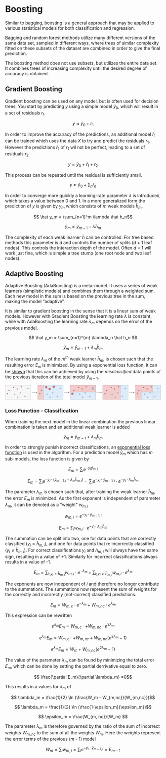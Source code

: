 # Boosting

Similar to [bagging](Bagging%20and%20Random%20Forest.md#bagging), boosting is a general approach that may be applied to various statistical models for both classification and regression. 

Bagging and random forest methods utilize many different versions of the same data set, sampled in different ways, where trees of similar complexity fitted on these subsets of the dataset are combined in order to give the final prediction. 

The boosting method does not use subsets, but utilizes the entire data set. It combines trees of increasing complexity until the desired degree of accuracy is obtained. 


## Gradient Boosting
Gradient boosting can be used on any model, but is often used for decision trees. You start by predicting $y$ using a simple model $\hat y_0$, which will result in a set of residuals $r_1$ 

$$ y \approx \hat y_0 + r_1$$


In order to improve the accuracy of the predictions, an additional model $\hat r_1$ can be trained which uses the data $X$ to try and predict the residuals $r_1$. However the predictions $\hat r_1$ of $r_1$ wil not be perfect, leading to a set of residuals $r_2$

$$y \approx \hat y_0 + \hat r_1 + r_2$$


This process can be repeated until the residual is sufficiently small. 


$$ y \approx \hat y_0 + \sum_n \hat r_n$$

In order to converge more quickly a learning-rate parameter $\lambda$ is introduced, which takes a value between 0 and 1. In a more generalized form the prediction of $y$ is given by $y_m$ which consists of $m$ weak models $\hat h_m$. 

$$ \hat y_m = \sum_{n=1}^m \lambda \hat h_n$$

$$ \hat y_m = \hat y_{m-1} +\lambda \hat h_m$$

The complexity of each weak learner $\hat h$ can be controlled. For tree based methods this parameter is $d$ and controls the number of splits ($d$ + 1 leaf nodes). This controls the interaction depth of the model. Often $d$ = 1 will work just fine, which is simple a tree stump (one root node and two leaf nodes). 


## Adaptive Boosting
Adaptive Boosting (AdaBoosting) is a meta-model. It uses a series of weak learners (simplistic models) and combines them through a weighted sum. Each new model in the sum is based on the previous tree in the sum, making the model “adaptive”. 

It is similar to gradient boosting in the sense that it is a linear sum of weak models. However with Gradient Boosting the learning rate $\lambda$ is constant, while with AdaBoosting the learning rate $\lambda_m$ depends on the error of the previous model. 



$$ \hat y_m = \sum_{n=1}^{m} \lambda_n \hat h_n $$

$$ \hat y_m = \hat y_{m-1} + \lambda_m \hat h_m $$



The learning rate $\lambda_m$ of the $m^{th}$ weak learner $\hat h_m$, is chosen such that the resulting error $E_m$ is minimized. By using a exponential loss function, it can be [shown](#loss-function---classification) that this can be achieved by using the *misclassified* data points of the previous iteration of the total model $\hat y_{m-1}$. 

<p align="center">
  <img src="../images/adaboost_visualization.png" alt="adaboost_visualization" width="800px"/>
</p>





### Loss Function - Classification

When training the next model in the linear combination the previous linear combination is taken and an additional weak learner is added

$$ \hat y_m = \hat y_{m-1} + \lambda_m \hat h_m $$

<!-- $$ \hat y_{m-1} = \sum_{n=1}^{m-1} \lambda_n \hat h_n$$ -->

In order to strongly punish incorrect classifications, an [exponential loss function](https://en.wikipedia.org/wiki/Loss_functions_for_classification) is used in the algorithm. For a prediction model $\hat y_m$ which has $m$ sub-models, the loss function is given by


$$ E_m = \sum_i e^{-y_i \hat y_{m,i}} $$

$$ E_m = \sum_i e^{-y_i \cdot (\hat y_{m-1, i} + \lambda_m \hat h_{m,i})} = \sum_{i} e^{-y_i \cdot \hat y_{m-1,i}} \cdot e^{-y_i \cdot \lambda_m \hat h_m} $$

The parameter $\lambda_m$ is chosen such that, after training the weak learner $\hat h_m$, the error $E_m$ is minimized. As the first exponent is independent of parameter $\lambda_m$, it can be denoted as a "weight" $w_{m,i}$

$$ w_{m,i} =  e^{-y_i \cdot \hat y_{m-1, i}} $$

$$ E_m = \sum_{i} w_{m,i} \cdot e^{-y_i \cdot \lambda_m \hat h_m} $$

The summation can be split into two, one for data points that are correctly classified ($y_i = \hat h_{m,i}$), and one for data points that re incorrectly classified ($y_i \neq \hat h_{m, i}$). For correct classifications $y_i$ and $h_{m,i}$ will always have the same sign, resulting in a value of +1. Similarly for incorrect classifications always results in a value of -1. 

$$ E_m = \sum_{i; y_i = \hat h_{m,i}} w_{m,i} \cdot e^{- \lambda_m} + \sum_{i;y_i \neq \hat h_{m,i}} w_{m,i} \cdot e^{\lambda_m} $$

The exponents are now independent of $i$ and therefore no longer contribute to the summations. The summations now represent the sum of weights for the correctly and incorrectly (not-correct) classified predictions. 

$$ E_m = W_{m,c}\cdot e^{-\lambda_m} + W_{m,nc} \cdot e^{\lambda_m}$$


This expression can be rewritten

$$  e^{\lambda_m}E_m = W_{m,c}\cdot + W_{m,nc} \cdot e^{2\lambda_m}$$

$$  e^{\lambda_m}E_m = W_{m,c}\cdot + W_{m,nc}  + W_{m,nc} (e^{2\lambda_m} -1)$$

$$  e^{\lambda_m}E_m = W_m  + W_{m,nc} (e^{2\lambda_m} -1)$$

The value of the parameter $\lambda_m$ can be found by minimizing the  total error $E_m$, which can be done by setting the partial derrivative equal to zero. 

$$ \frac{\partial E_m}{\partial \lambda_m} =0$$

This results in a values for $\lambda_m$ of

$$ \lambda_m = \frac{1}{2} \ln (\frac{W_m - W_{m,nc}}{W_{m,nc}})$$

$$ \lambda_m = \frac{1}{2} \ln (\frac{1-\epsilon_m}{\epsilon_m})$$

$$ \epsilon_m = \frac{W_{m, nc}}{W_m} $$

The parameter $\lambda_m$ is therefore governed by the ratio of the sum of incorrect weights $W_{m,nc}$ to the sum of all the weights $W_m$. Here the weights represent the error terms of the previous ($m$ - 1) model

$$ W_m = \sum_i w_{m,i} =\sum_i e^{-y_i \cdot \hat y_{m-1, i}} = E_{m-1} $$

 

